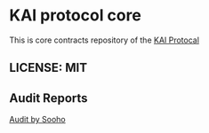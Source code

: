# KAI protocol core

This is core contracts repository of the [KAI Protocal](https://kaiprotocol.fi)

## LICENSE: MIT

## Audit Reports

[Audit by Sooho](https://github.com/kaiprotocol/kaiprotocol-audit/blob/master/%5BKOR%5DKAI_Protocol_Security_Assessment.pdf)
